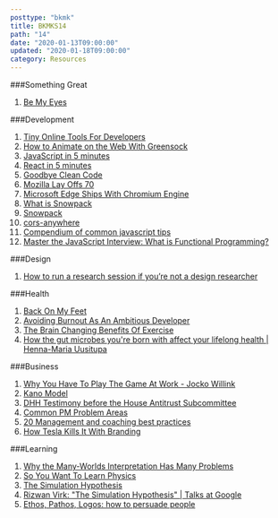 ```yaml
---
posttype: "bkmk"
title: BKMKS14
path: "14"
date: "2020-01-13T09:00:00"
updated: "2020-01-18T09:00:00"
category: Resources
---
```


###Something Great
1. [Be My Eyes](https://www.bemyeyes.com/)

###Development
1. [Tiny Online Tools For Developers](https://tiny-helpers.dev/)
1. [How to Animate on the Web With Greensock](https://css-tricks.com/how-to-animate-on-the-web-with-greensock/)
1. [JavaScript in 5 minutes](https://youtu.be/c-I5S_zTwAc)
1. [React in 5 minutes](https://www.youtube.com/watch?v=MRIMT0xPXFI)
1. [Goodbye Clean Code](https://overreacted.io/goodbye-clean-code/)
1. [Mozilla Lay Offs 70](https://techcrunch.com/2020/01/15/mozilla-lays-off-70-as-it-waits-for-subscription-products-to-generate-revenue/)
1. [Microsoft Edge Ships With Chromium Engine](https://arstechnica.com/gadgets/2020/01/goodbye-microsoft-edge-welcome-microsoft-chromium-edge/)
1. [What is Snowpack](https://css-tricks.com/snowpack/)
1. [Snowpack](https://www.snowpack.dev/)
1. [cors-anywhere](https://cors-anywhere.herokuapp.com/)
1. [Compendium of common javascript tips](https://github.com/nas5w/javascript-tips-and-tidbits)
1. [Master the JavaScript Interview: What is Functional Programming?](https://medium.com/javascript-scene/master-the-javascript-interview-what-is-functional-programming-7f218c68b3a0)

###Design
1. [How to run a research session if you’re not a design researcher](https://medium.com/dropbox-design/how-to-run-a-research-session-if-youre-not-a-design-researcher-2d6c1c769557)

###Health
1. [Back On My Feet](https://www.backonmyfeet.org/)
1. [Avoiding Burnout As An Ambitious Developer](https://stackoverflow.blog/2020/01/13/avoiding-burnout-as-an-ambitious-developer/)
1. [The Brain Changing Benefits Of Exercise](https://www.youtube.com/watch?v=BHY0FxzoKZE)
1. [How the gut microbes you're born with affect your lifelong health | Henna-Maria Uusitupa](https://www.youtube.com/watch?v=-KKSUR5SBLc)

###Business
1. [Why You Have To Play The Game At Work - Jocko Willink](https://www.youtube.com/watch?v=jDCUPvrLmgI)
1. [Kano Model](https://en.wikipedia.org/wiki/Kano_model)
1. [DHH Testimony before the House Antitrust Subcommittee](https://m.signalvnoise.com/testimony-before-the-house-antitrust-subcommittee/)
1. [Common PM Problem Areas](https://blog.gitprime.com/engineering-impact-product-management-problem-areas/)
1. [20 Management and coaching best practices](https://medium.com/@djpardis/management-and-coaching-best-practices-as-a-list-of-n-things-7a6d9c7f0fa5)
1. [How Tesla Kills It With Branding](https://www.youtube.com/watch?v=1Fndo-WPrQw)

###Learning
1. [Why the Many-Worlds Interpretation Has Many Problems](https://www.quantamagazine.org/why-the-many-worlds-interpretation-of-quantum-mechanics-has-many-problems-20181018/)
1. [So You Want To Learn Physics](https://www.susanjfowler.com/blog/2016/8/13/so-you-want-to-learn-physics)
1. [The Simulation Hypothesis](https://www.youtube.com/watch?v=BG-E6WJNeEE)
1. [Rizwan Virk: "The Simulation Hypothesis" | Talks at Google](https://www.youtube.com/watch?v=UHlfe2HE_gQ)
1. [Ethos, Pathos, Logos: how to persuade people](https://nesslabs.com/ethos-pathos-logos)
